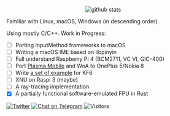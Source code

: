 <p align="center">
  <img src="https://github-readme-stats.vercel.app/api?username=inokinoki&count_private=true&show_icons=true" alt="github stats" />
</p>

Familiar with Linux, macOS, Windows (in descending order).

Using mostly C/C++. Work in Progress:

- [ ] Porting InputMethod frameworks to macOS
- [ ] Writing a macOS IME based on libpinyin
- [ ] Full understand Raspberry Pi 4 (BCM2711, VC VI, GIC-400)
- [ ] Port [Plasma Mobile](https://www.plasma-mobile.org/) and WoA to OnePlus 5/Nokia 8
- [ ] Write [a set of example](https://github.com/Inokinoki/kde-frameworks-tutorial) for KF6
- [ ] XNU on Raspi 3 (maybe)
- [ ] A ray-tracing implementation
- [x] A partially functional software-emulated FPU in Rust

[![Twitter](https://img.shields.io/badge/@IIInoki-1DA1F2?style=flat&logo=Twitter&logoColor=white)](https://twitter.com/IIInoki)
[![Chat on Telegram](https://img.shields.io/badge/Chat%20on-Telegram-brightgreen.svg)](https://t.me/IIInoki)
![Visitors](https://visitor-badge.glitch.me/badge?page_id=inokinoki)
